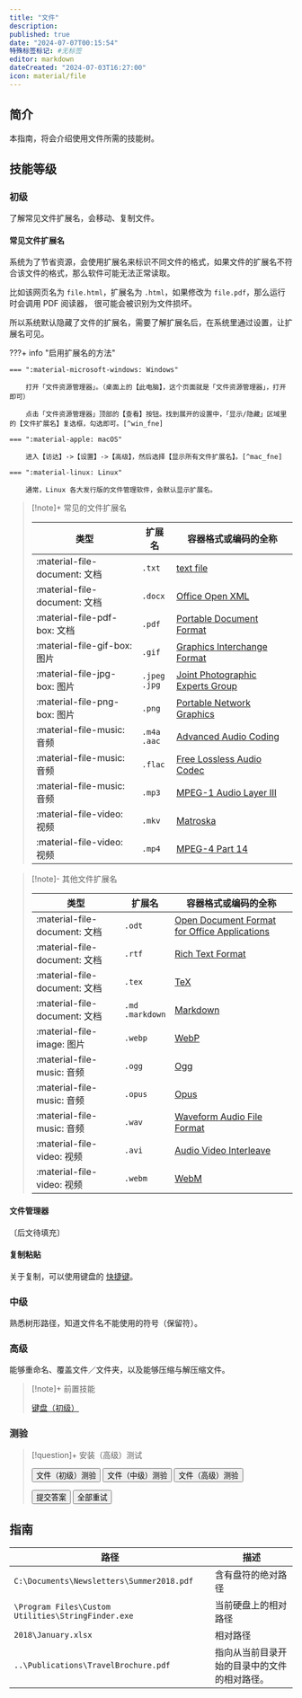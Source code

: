 ```yaml
---
title: "文件"
description:
published: true
date: "2024-07-07T00:15:54"
特殊标签标记: #无标签
editor: markdown
dateCreated: "2024-07-03T16:27:00"
icon: material/file
---
```


## 简介

本指南，将会介绍使用文件所需的技能树。

<!--
关于文件，有许多相关知识点：路径、扩展名、重命名、覆盖、可执行文件。（待续）

> [!note]+ 可执行文件
>
> 「可执行文件」大概是很直观的名字，代表可以运行的文件。换句话说，它就是程序，或者程序的部分。
-->

<!-- ## 二进制文件

待续。

> [!tip]+ 外部资料
>
> 维基页面：[binary file][]（二进制）。

[binary file]: https://en.wikipedia.org/wiki/Binary_file -->

## 技能等级

### 初级

了解常见文件扩展名，会移动、复制文件。

#### 常见文件扩展名

系统为了节省资源，会使用扩展名来标识不同文件的格式，如果文件的扩展名不符合该文件的格式，那么软件可能无法正常读取。

比如该网页名为 `file.html`，扩展名为 `.html`，如果修改为 `file.pdf`，那么运行时会调用 PDF 阅读器，
很可能会被识别为文件损坏。

所以系统默认隐藏了文件的扩展名，需要了解扩展名后，在系统里通过设置，让扩展名可见。

???+ info "启用扩展名的方法"

    === ":material-microsoft-windows: Windows"

        打开「文件资源管理器」。（桌面上的【此电脑】，这个页面就是「文件资源管理器」，打开即可）

        点击「文件资源管理器」顶部的【查看】按钮。找到展开的设置中，「显示/隐藏」区域里的【文件扩展名】复选框，勾选即可。[^win_fne]

    === ":material-apple: macOS"

        进入【访达】->【设置】->【高级】，然后选择【显示所有文件扩展名】。[^mac_fne]

    === ":material-linux: Linux"

        通常，Linux 各大发行版的文件管理软件，会默认显示扩展名。

[^win_fne]: [Windows 中的常见文件扩展名 - Microsoft 支持](https://support.microsoft.com/zh-cn/windows/windows-中的常见文件扩展名-da4a4430-8e76-89c5-59f7-1cdbbc75cb01)
[^mac_fne]: [在 Mac 上显示或隐藏文件扩展名 - 官方 Apple 支持 (中国)](https://support.apple.com/zh-cn/guide/mac-help/mchlp2304/mac)

> [!note]+ 常见的文件扩展名
>
> | 类型                          | 扩展名               | 容器格式或编码的全称                                |
> | ----------------------------- | -------------------- | --------------------------------------------------- |
> | :material-file-document: 文档 | `.txt`               | [text file][txt]                                    |
> | :material-file-document: 文档 | `.docx`              | [Office Open XML][docx]                             |
> | :material-file-pdf-box: 文档  | `.pdf`               | [Portable Document Format][pdf]                     |
> | :material-file-gif-box: 图片  | `.gif`               | [Graphics Interchange Format][gif]                  |
> | :material-file-jpg-box: 图片  | `.jpeg`<br>`.jpg`    | [Joint Photographic Experts Group][jpeg]            |
> | :material-file-png-box: 图片  | `.png`               | [Portable Network Graphics][png]                    |
> | :material-file-music: 音频    | `.m4a`<br>`.aac`     | [Advanced Audio Coding][aac]                        |
> | :material-file-music: 音频    | `.flac`              | [Free Lossless Audio Codec][flac]                   |
> | :material-file-music: 音频    | `.mp3`               | [MPEG-1 Audio Layer III][mp3]                       |
> | :material-file-video: 视频    | `.mkv`               | [Matroska][mkv]                                     |
> | :material-file-video: 视频    | `.mp4`               | [MPEG-4 Part 14][mp4]                               |

> [!note]- 其他文件扩展名
>
> | 类型                          | 扩展名               | 容器格式或编码的全称                                |
> | ----------------------------- | -------------------- | --------------------------------------------------- |
> | :material-file-document: 文档 | `.odt`               | [Open Document Format for Office Applications][odt] |
> | :material-file-document: 文档 | `.rtf`               | [Rich Text Format][rtf]                             |
> | :material-file-document: 文档 | `.tex`               | [TeX][tex]                                          |
> | :material-file-document: 文档 | `.md`<br>`.markdown` | [Markdown][md]                                      |
> | :material-file-image: 图片    | `.webp`              | [WebP][webp]                                        |
> | :material-file-music: 音频    | `.ogg`               | [Ogg][ogg]                                          |
> | :material-file-music: 音频    | `.opus`              | [Opus][opus]                                        |
> | :material-file-music: 音频    | `.wav`               | [Waveform Audio File Format][wav]                   |
> | :material-file-video: 视频    | `.avi`               | [Audio Video Interleave][avi]                       |
> | :material-file-video: 视频    | `.webm`              | [WebM][webm]                                        |

[txt]: https://en.wikipedia.org/wiki/Text_file
[odt]: https://en.wikipedia.org/wiki/OpenDocument
[docx]: https://en.wikipedia.org/wiki/Office_Open_XML
[pdf]: https://en.wikipedia.org/wiki/PDF
[rtf]: https://en.wikipedia.org/wiki/Rich_Text_Format
[tex]: https://en.wikipedia.org/wiki/TeX
[md]: https://en.wikipedia.org/wiki/Markdown

[gif]: https://en.wikipedia.org/wiki/GIF
[jpeg]: https://en.wikipedia.org/wiki/JPEG
[png]: https://en.wikipedia.org/wiki/PNG
[webp]: https://en.wikipedia.org/wiki/WebP

[aac]: https://en.wikipedia.org/wiki/Advanced_Audio_Coding
[flac]: https://en.wikipedia.org/wiki/FLAC
[mp3]: https://en.wikipedia.org/wiki/MP3
[ogg]: https://en.wikipedia.org/wiki/Ogg
[opus]: https://en.wikipedia.org/wiki/Opus_(audio_format)
[wav]: https://en.wikipedia.org/wiki/WAV

[avi]: https://en.wikipedia.org/wiki/Audio_Video_Interleave
[mkv]: https://en.wikipedia.org/wiki/Matroska
[mp4]: https://en.wikipedia.org/wiki/MP4_file_format
[webm]: https://en.wikipedia.org/wiki/WebM

#### 文件管理器

〔后文待填充〕

#### 复制粘贴

关于复制，可以使用键盘的 [快捷键](./keyboard.html#高级)。

### 中级

熟悉树形路径，知道文件名不能使用的符号（保留符）。

### 高级

能够重命名、覆盖文件／文件夹，以及能够压缩与解压缩文件。

> [!note]+ 前置技能
>
> [键盘（初级）](./keyboard.md)

### 测验

> [!question]+ 安装（高级）测试
>
> <div class="button-container">
>     <button class="md-button" onclick="changeQuiz('file_primary')">文件（初级）测验</button>
>     <button class="md-button" onclick="changeQuiz('file_intermediate')">文件（中级）测验</button>
>     <button class="md-button" onclick="changeQuiz('file_advanced')">文件（高级）测验</button>
> </div>
>
> <div class="container">
>     <div class="question-container" data-quiz="file_primary">
>         <div class="question" id="question"></div>
>         <ul class="task-list" id="answers"></ul>
>         <button class="md-button" onclick="submitAnswer()">提交答案</button>
>         <button class="md-button" onclick="retryQuiz()">全部重试</button>
>     </div>
> </div>

<script>
    // 题目数据，假设从 JSON 文件或其他数据源加载
    const quizData = {
        "file_primary": {
            "title": "文件（初级）技能测验",
            "questions": [
                {
                    "question": "以下文件扩展名，不是图片的是？",
                    "answers": [
                        ".jpg",
                        ".png",
                        ".css"
                    ],
                    "correct_answer": 2
                }
            ]
        },
        "file_intermediate": {
            "title": "文件（中级）技能测验",
            "questions": [
                {
                    "question": "以下文件名，能够在 Windows 下正常创建的是？",
                    "answers": [
                        "[test]-(index).html.7z",
                        "why?.mp4",
                        "\\^o^/.txt"
                    ],
                    "correct_answer": 0
                }
            ]
        },
        "file_advanced": {
            "title": "文件（高级）技能测验",
            "questions": [
                {
                    "question": "占位题目 1",
                    "answers": [
                        "答案选项 1",
                        "答案选项 2",
                        "答案选项 3（正确答案）"
                    ],
                    "correct_answer": 2
                }
            ]
        }
    };
</script>

## 指南

| 路径                                               | 描述                                         |
| -------------------------------------------------- | -------------------------------------------- |
| `C:\Documents\Newsletters\Summer2018.pdf`          | 含有盘符的绝对路径                           |
| `\Program Files\Custom Utilities\StringFinder.exe` | 当前硬盘上的相对路径                         |
| `2018\January.xlsx`                                | 相对路径                                     |
| `..\Publications\TravelBrochure.pdf`               | 指向从当前目录开始的目录中的文件的相对路径。 |
